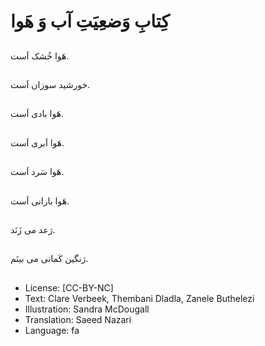 # کِتابِ وَضعِیَتِ آب وَ هَوا

##
هَوا خُشک اَست.

##
خورشید سوزان اَست.

##
هَوا بادی اَست.

##
هَوا اَبری اَست.

##
 هَوا سَرد اَست.

##
هَوا بارانی اَست.

##
رَعد می زَنَد.

##
رَنگین کَمانی می بینَم.

##
* License: [CC-BY-NC]
* Text: Clare Verbeek, Thembani Dladla, Zanele Buthelezi
* Illustration: Sandra McDougall
* Translation: Saeed Nazari
* Language: fa
